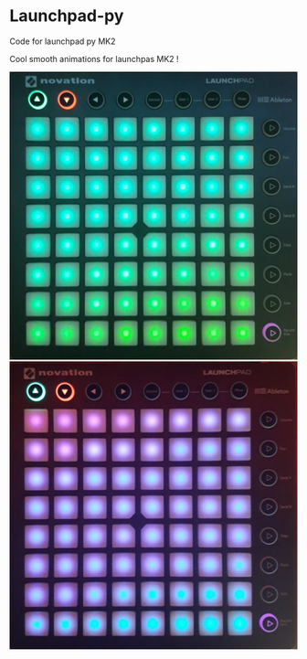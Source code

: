 # Launchpad-py
Code for launchpad py MK2

Cool smooth animations for launchpas MK2 !

![](20200429_152314.jpg)
![](20200429_152357.jpg)
